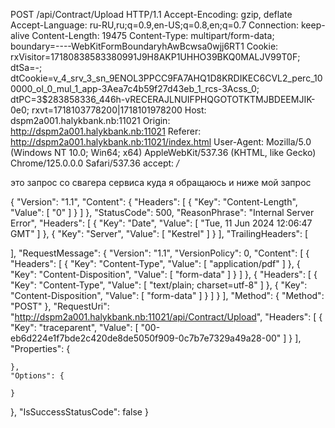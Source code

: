 POST /api/Contract/Upload HTTP/1.1
Accept-Encoding: gzip, deflate
Accept-Language: ru-RU,ru;q=0.9,en-US;q=0.8,en;q=0.7
Connection: keep-alive
Content-Length: 19475
Content-Type: multipart/form-data; boundary=----WebKitFormBoundaryhAwBcwsa0wjj6RT1
Cookie: rxVisitor=17180838583380991J9H8AKP1UHHO39BKQ0MALJV99T0F; dtSa=-; dtCookie=v_4_srv_3_sn_9ENOL3PPCC9FA7AHQ1D8KRDIKEC6CVL2_perc_100000_ol_0_mul_1_app-3Aea7c4b59f27d43eb_1_rcs-3Acss_0; dtPC=3$283858336_446h-vRECERAJLNUIFPHQGOTOTKTMJBDEEMJIK-0e0; rxvt=1718103778200|1718101978200
Host: dspm2a001.halykbank.nb:11021
Origin: http://dspm2a001.halykbank.nb:11021
Referer: http://dspm2a001.halykbank.nb:11021/index.html
User-Agent: Mozilla/5.0 (Windows NT 10.0; Win64; x64) AppleWebKit/537.36 (KHTML, like Gecko) Chrome/125.0.0.0 Safari/537.36
accept: */*

это запрос со свагера сервиса куда я обращаюсь и ниже мой запрос 

{
  "Version": "1.1",
  "Content": {
    "Headers": [
      {
        "Key": "Content-Length",
        "Value": [
          "0"
        ]
      }
    ]
  },
  "StatusCode": 500,
  "ReasonPhrase": "Internal Server Error",
  "Headers": [
    {
      "Key": "Date",
      "Value": [
        "Tue, 11 Jun 2024 12:06:47 GMT"
      ]
    },
    {
      "Key": "Server",
      "Value": [
        "Kestrel"
      ]
    }
  ],
  "TrailingHeaders": [
    
  ],
  "RequestMessage": {
    "Version": "1.1",
    "VersionPolicy": 0,
    "Content": [
      {
        "Headers": [
          {
            "Key": "Content-Type",
            "Value": [
              "application/pdf"
            ]
          },
          {
            "Key": "Content-Disposition",
            "Value": [
              "form-data"
            ]
          }
        ]
      },
      {
        "Headers": [
          {
            "Key": "Content-Type",
            "Value": [
              "text/plain; charset=utf-8"
            ]
          },
          {
            "Key": "Content-Disposition",
            "Value": [
              "form-data"
            ]
          }
        ]
      }
    ],
    "Method": {
      "Method": "POST"
    },
    "RequestUri": "http://dspm2a001.halykbank.nb:11021/api/Contract/Upload",
    "Headers": [
      {
        "Key": "traceparent",
        "Value": [
          "00-eb6d224e1f7bde2c420de8de5050f909-0c7b7e7329a49a28-00"
        ]
      }
    ],
    "Properties": {
      
    },
    "Options": {
      
    }
  },
  "IsSuccessStatusCode": false
}
